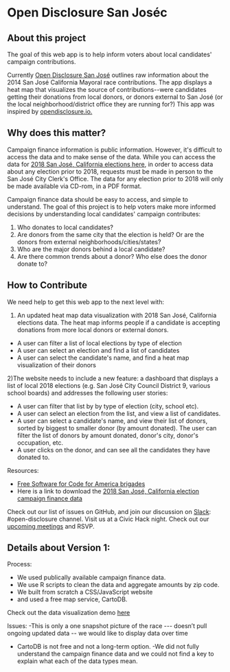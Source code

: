 # Open Disclosure San Joséc

## About this project 
The goal of this web app is to help inform voters about local candidates' campaign contributions. 

Currently [Open Disclosure San José](http://www.codeforsanjose.com/opendisclosure/) outlines raw information about the 2014 San José California Mayoral race contributions. The app displays a heat map that visualizes the source of contributions--were candidates getting their donations from local donors, or donors external to San José (or the local neighborhood/district office they are running for?) This app was inspired by [opendisclosure.io.](http://www.opendisclosure.io)

## Why does this matter? 
Campaign finance information is public information. However, it's difficult to access the data and to make sense of the data. 
While you can access the data for [2018 San José, California elections here](https://www.southtechhosting.com/SanJoseCity/CampaignDocsWebRetrieval/), in order to access data about any election prior to 2018, requests must be made in person to the San José City Clerk's Office. The data for any election prior to 2018 will only be made available via CD-rom, in a PDF format.

Campaign finance data should be easy to access, and simple to understand. The goal of this project is to help voters make more informed decisions by understanding local candidates' campaign contributes:
1) Who donates to local candidates? 
2) Are donors from the same city that the election is held? Or are the donors from external neighborhoods/cities/states? 
3) Who are the major donors behind a local candidate? 
4) Are there common trends about a donor? Who else does the donor donate to? 

## How to Contribute 
We need help to get this web app to the next level with: 

1) An updated heat map data visualization with 2018 San José, California elections data. The heat map informs people if a candidate is accepting donations from more local donors or external donors.
- A user can filter a list of local elections by type of election
- A user can select an election and find a list of candidates
- A user can select the candidate's name, and find a heat map visualization of their donors
 
2)The website needs to include a new feature: a dashboard that displays a list of local 2018 elections (e.g. San José City Council District 9, various school boards) and addresses the following user stories:
- A user can filter that list by by type of election (city, school etc). 
- A user can select an election from the list, and view a list of candidates.
- A user can select a candidate's name, and view their list of donors, sorted by biggest to smaller donor (by amount donated). The user can filter the list of donors by amount donated, donor's city, donor's occupation, etc.
- A user clicks on the donor, and can see all the candidates they have donated to.

Resources: 
- [Free Software for Code for America brigades](http://brigade.codeforamerica.org/resources/software)
- Here is a link to download the [2018 San José, California election campaign finance data](https://www.southtechhosting.com/SanJoseCity/CampaignDocsWebRetrieval/)

Check out our list of issues on GitHub, and join our discussion on [Slack](https://slackin-c4sj.herokuapp.com/): #open-disclosure channel. Visit us at a Civic Hack night. Check out our [upcoming meetings](https://www.meetup.com/code-for-san-jose/) and RSVP.

## Details about Version 1:
Process:
- We used publically available campaign finance data. 
- We use R scripts to clean the data and aggregate amounts by zip code.
- We built from scratch a CSS/JavaScript website
- and used a free map service, CartoDB.

Check out the data visualization demo [here](http://www.codeforsanjose.com/opendisclosure/)

Issues:
-This is only a one snapshot picture of the race --- doesn’t pull ongoing updated data -- we would like to display data over time
- CartoDB is not free and not a long-term option.
-We did not fully understand the campaign finance data and we could not find a key to explain what each of the data types mean.

